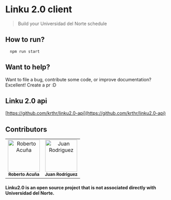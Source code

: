 # Linku 2.0 client

> Build your Universidad del Norte schedule


## How to run?

```shell
  npm run start
```

## Want to help?

Want to file a bug, contribute some code, or improve documentation? Excellent! Create a pr :D

## Linku 2.0 api

[https://github.com/krthr/linku2.0-api](https://github.com/krthr/linku2.0-api)

## <a name="contributors"></a> Contributors

<table>
  <tr>
    <td align="center"><a href="https://github.com/rmacuna"><img src="https://avatars.githubusercontent.com/u/25620714?s=400&v=4" width="100px;" alt="Roberto Acuña"/><br /><sub><b>Roberto Acuña</b></sub></a></td>
    <td align="center"><a href="https://github.com/sjdonado"><img src="https://avatars.githubusercontent.com/u/27580836?s=96&v=4" width="100px;" alt="Juan Rodriguez"/><br /><sub><b>Juan Rodriguez</b></sub></a></td>
  </tr>
<table>

#### Linku2.0 is an open source project that is not associated directly with Universidad del Norte.
